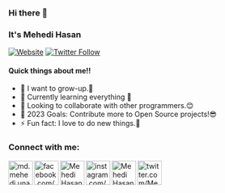 ### Hi there 👋

### It's Mehedi Hasan

[![Website](https://img.shields.io/website?label=mehedi-bd.epizy.com&style=for-the-badge&url=https%3A%2F%2Fcodestackr.com)](http://mehedi-bd.epizy.com)
[![Twitter Follow](https://img.shields.io/twitter/follow/TheAlter72?color=1DA1F2&logo=twitter&style=for-the-badge)](https://twitter.com/intent/follow?original_referer=https%3A%2F%2Fgithub.com%2FcodeSTACKr&screen_name=thealter72)

#### Quick things about me!!

- 🌱 I want to grow-up.🙂
- 🔭 Currently learning everything 🤣
- 👯 Looking to collaborate with other programmers.😊
- 🥅 2023 Goals: Contribute more to Open Source projects!😎
- ⚡ Fun fact: I love to do new things.🧐

### Connect with me:

[<img align="left" alt="md.mehedi.unaux | website" width="48px" src="https://img.icons8.com/color/48/000000/domain--v1.png" />][website]
[<img align="left" alt="facebook.com/Mehedi705" width="48px" src="https://img.icons8.com/color/48/000000/facebook-new.png" />][facebook]
[<img align="left" alt="Mehedi Hasan | Linkedin" width="48px" src="https://img.icons8.com/color/50/000000/linkedin.png" />][linkedin]
[<img align="left" alt="instagram.com/Mehedi705 | instagram" width="48px" src="https://img.icons8.com/color/50/000000/instagram-new--v1.png" />][instagram]
[<img align="left" alt="Mehedi Hasan | Stackoverflow" width="48px" src="https://img.icons8.com/color/50/000000/stackoverflow.png" />][stack]
[<img align="left" alt="twitter.com/Mehedi705 | Twitter" width="48px" src="https://img.icons8.com/color/50/000000/twitter--v1.png" />][twitter]

<br />

[website]: http://mehedi-bd.epizy.com
[facebook]: https://facebook.com/thealter71
[linkedin]: https://www.linkedin.com/in/mehedi-hasan-27a329192
[instagram]: https://www.instagram.com/thealter71
[stack]: https://stackoverflow.com/users/14274660/mehedi-hasan
[twitter]: https://twitter.com/thealter72
